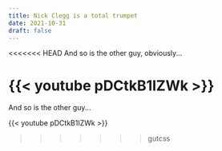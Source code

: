 ```yaml
---
title: Nick Clegg is a total trumpet
date: 2021-10-31
draft: false
---
```

<<<<<<< HEAD
And so is the other guy, obviously...

{{< youtube pDCtkB1IZWk >}}
=======
And so is the other guy...

{{< youtube pDCtkB1IZWk >}}

>>>>>>> gutcss

